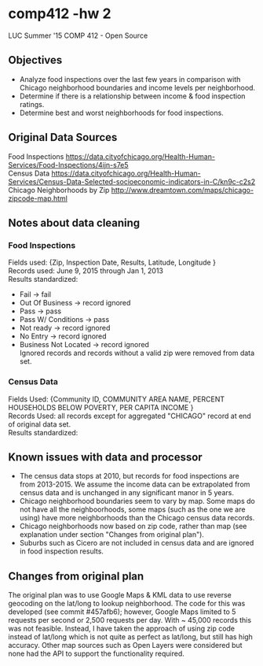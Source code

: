 # comp412 -hw 2
LUC Summer '15 COMP 412 - Open Source


## Objectives
* Analyze food inspections over the last few years in comparison with Chicago neighborhood boundaries and income levels per neighborhood.  
* Determine if there is a relationship between income & food inspection ratings.  
* Determine best and worst neighborhoods for food inspections.  


## Original Data Sources
Food Inspections <https://data.cityofchicago.org/Health-Human-Services/Food-Inspections/4ijn-s7e5>  
Census Data <https://data.cityofchicago.org/Health-Human-Services/Census-Data-Selected-socioeconomic-indicators-in-C/kn9c-c2s2> 
Chicago Neighborhoods by Zip <http://www.dreamtown.com/maps/chicago-zipcode-map.html>   


## Notes about data cleaning
### Food Inspections
Fields used: {Zip, Inspection Date, Results, Latitude, Longitude }  
Records used: June 9, 2015 through Jan 1, 2013  
Results standardized:  
* Fail -> fail
* Out Of Business -> record ignored
* Pass -> pass
* Pass W/ Conditions -> pass
* Not ready -> record ignored
* No Entry -> record ignored
* Business Not Located -> record ignored  
Ignored records and records without a valid zip were removed from data set.

### Census Data
Fields Used: {Community ID, COMMUNITY AREA NAME, PERCENT HOUSEHOLDS BELOW POVERTY, PER CAPITA INCOME }  
Records Used: all records except for aggregated "CHICAGO" record at end of original data set.  
Results standardized:


## Known issues with data and processor
* The census data stops at 2010, but records for food inspections are from 2013-2015. We assume the income data can be extrapolated from census data and is unchanged in any significant manor in 5 years.   
* Chicago neighborhood boundaries seem to vary by map. Some maps do not have all the neighboorhoods, some maps (such as the one we are using) have more neighborhoods than the Chicago census data records.  
* Chicago neighborhoods now based on zip code, rather than map (see explanation under section "Changes from original plan").  
* Suburbs such as Cicero are not included in census data and are ignored in food inspection results.  


## Changes from original plan
The original plan was to use Google Maps & KML data to use reverse geocoding on the lat/long to lookup neighborhood. The code for this was developed (see commit #457afb6); however, Google Maps limited to 5 requests per second or 2,500 requests per day. With ~ 45,000 records this was not feasible. Instead, I have taken the approach of using zip code instead of lat/long which is not quite as perfect as lat/long, but still has high accuracy. Other map sources such as Open Layers were considered but none had the API to support the functionality required.